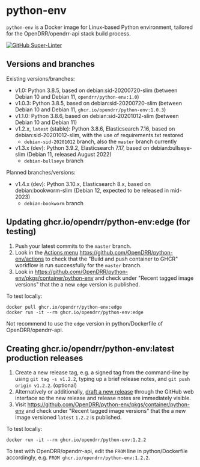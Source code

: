 # python-env

`python-env` is a Docker image for Linux-based Python environment,
tailored for the OpenDRR/opendrr-api stack build process.

[![GitHub Super-Linter](https://github.com/OpenDRR/python-env/workflows/Lint%20Code%20Base/badge.svg)](https://github.com/marketplace/actions/super-linter)

## Versions and branches

Existing versions/branches:

* v1.0: Python 3.8.5, based on debian:sid-20200720-slim (between Debian 10 and Debian 11, `opendrr/python-env:1.0`)
* v1.0.3: Python 3.8.5, based on debian:sid-20200720-slim (between Debian 10 and Debian 11, `ghcr.io/opendrr/python-env:1.0.3`)
* v1.1.0: Python 3.8.6, based on debian:sid-20201012-slim (between Debian 10 and Debian 11)
* v1.2.x, `latest` (stable): Python 3.8.6, Elasticsearch 7.16, based on debian:sid-20201012-slim, with the use of requirements.txt restored
  * `debian-sid-20201012` branch, also the `master` branch currently
* v1.3.x (dev): Python 3.9.2, Elasticsearch 7.17, based on debian:bullseye-slim (Debian 11, released August 2022)
  * `debian-bullseye` branch

Planned branches/versions:

* v1.4.x (dev): Python 3.10.x, Elasticsearch 8.x, based on debian:bookworm-slim (Debian 12, expected to be released in mid-2023)
  * `debian-bookworm` branch

## Updating ghcr.io/opendrr/python-env:edge (for testing)

1. Push your latest commits to the `master` branch.
2. Look in the [Actions menu](https://github.com/OpenDRR/python-env/actions) <https://github.com/OpenDRR/python-env/actions>
   to check that the "Build and push container to GHCR" workflow is run successfully for the `master` branch.
3. Look in <https://github.com/OpenDRR/python-env/pkgs/container/python-env>
   and check under "Recent tagged image versions" that the a new `edge` version is published.

To test locally:

```console
docker pull ghcr.io/opendrr/python-env:edge
docker run -it --rm ghcr.io/opendrr/python-env:edge
```

Not recommend to use the `edge` version in python/Dockerfile of OpenDRR/opendrr-api.

## Creating ghcr.io/opendrr/python-env:latest production releases

1. Create a new release tag,
   e.g. a signed tag from the command-line by using `git tag -s v1.2.2`,
   typing up a brief release notes, and `git push origin v1.2.2`. (optional)
2. Alternatively or additionally, [draft a new release](https://github.com/OpenDRR/python-env/releases/new)
   through the GitHub web interface so the new release and release notes are immediately visible.
3. Visit <https://github.com/OpenDRR/python-env/pkgs/container/python-env>
   and check under "Recent tagged image versions" that the a new image versioned `latest` `1.2.2` is published.

To test locally:

```console
docker run -it --rm ghcr.io/opendrr/python-env:1.2.2
```

To test with OpenDRR/opendrr-api, edit the `FROM` line in python/Dockerfile accordingly, e.g. `FROM ghcr.io/opendrr/python-env:1.2.2`.

